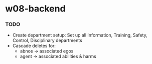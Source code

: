 # w08-backend

### TODO

- Create department setup: Set up all Information, Training, Safety, Control, Disciplinary departments
- Cascade deletes for:
    - abnos -> associated egos
    - agent -> associated abilities & harms